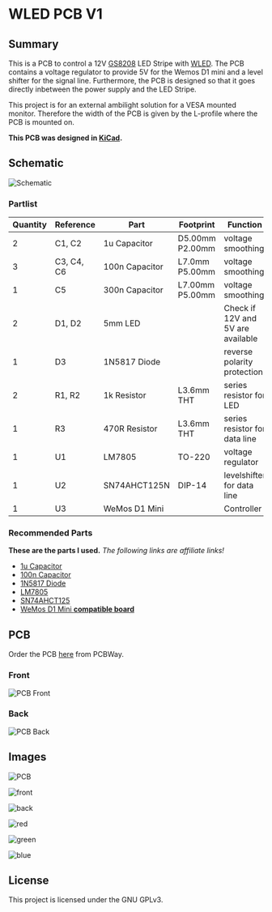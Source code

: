 # WLED PCB V1

## Summary
This is a PCB to control a 12V [GS8208](http://www.normandled.com/upload/201805/GS8208%20LED%20Datasheet.pdf) LED Stripe with [WLED](https://github.com/Aircoookie/WLED).
The PCB contains a voltage regulator to provide 5V for the Wemos D1 mini and a level shifter for the signal line.
Furthermore, the PCB is designed so that it goes directly inbetween the power supply and the LED Stripe.

This project is for an external ambilight solution for a VESA mounted monitor. Therefore the width of the PCB is given by the L-profile where the PCB is mounted on.

**This PCB was designed in [KiCad](https://www.kicad.org/).**

## Schematic

![Schematic](./Schematic.png)

### Partlist

| Quantity | Reference | Part | Footprint | Function |
|----------|-----------|------|-----------|----------|
| 2  | C1, C2 | 1u Capacitor | D5.00mm P2.00mm | voltage smoothing |
| 3 | C3, C4, C6 | 100n Capacitor | L7.0mm P5.00mm | voltage smoothing |
| 1 | C5 | 300n Capacitor | L7.00mm P5.00mm | voltage smoothing |
| 2 | D1, D2 | 5mm LED |  | Check if 12V and 5V are available |
| 1 | D3 | 1N5817 Diode |  | reverse polarity protection |
| 2 | R1, R2 | 1k Resistor | L3.6mm THT | series resistor for LED |
| 1 | R3 | 470R Resistor | L3.6mm THT | series resistor for data line |
| 1 | U1 | LM7805 | TO-220 | voltage regulator |
| 1 | U2 | SN74AHCT125N | DIP-14 | levelshifter for data line |
| 1 | U3 | WeMos D1 Mini |  | Controller |

### Recommended Parts

**These are the parts I used.**
*The following links are affiliate links!*

- [1u Capacitor](https://amzn.to/3BVUkxN)
- [100n Capacitor](https://amzn.to/3lNCLui)
- [1N5817 Diode](https://amzn.to/3vk3HEU)
- [LM7805](https://amzn.to/3pdkVmA)
- [SN74AHCT125](https://amzn.to/3jerAca)
- [WeMos D1 Mini **compatible board**](https://amzn.to/2Z43ZnQ)

## PCB

Order the PCB [here](https://www.pcbway.com/project/shareproject/WLED_PCB_V1.html) from PCBWay.

### Front

![PCB Front](./PCB_Front.png)

### Back

![PCB Back](./PCB_Back.png)

## Images

![PCB](./images/image1.jpg)

![front](./images/image2.jpg)

![back](./images/image3.jpg)

![red](./images/image4.jpg)

![green](./images/image5.jpg)

![blue](./images/image6.jpg)

## License

This project is licensed under the GNU GPLv3.
